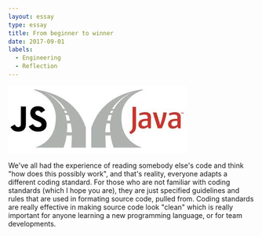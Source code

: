```yaml
---
layout: essay
type: essay
title: From beginner to winner
date: 2017-09-01
labels:
  - Engineering
  - Reflection
---
```


<img class="ui centered middle image" src="../images/java vs Javascript.jpg">

We've all had the experience of reading somebody else's code and think "how does this possibly work", and that's reality, everyone adapts a different coding standard. For those who are not familiar with coding standards (which I hope you are), they are just specified guidelines and rules that are used in formating source code, pulled from. Coding standards are really effective in making source code look "clean" which is really important for anyone learning a new programming language, or for team developments.
